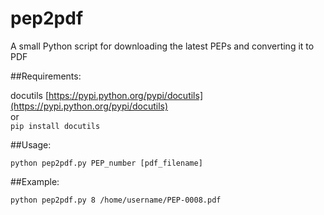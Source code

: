 # pep2pdf
A small Python script for downloading the latest PEPs and converting it to PDF

##Requirements:

docutils [https://pypi.python.org/pypi/docutils](https://pypi.python.org/pypi/docutils)  
or  
`pip install docutils`

##Usage:

`python pep2pdf.py PEP_number [pdf_filename]`

##Example:

`python pep2pdf.py 8 /home/username/PEP-0008.pdf`
